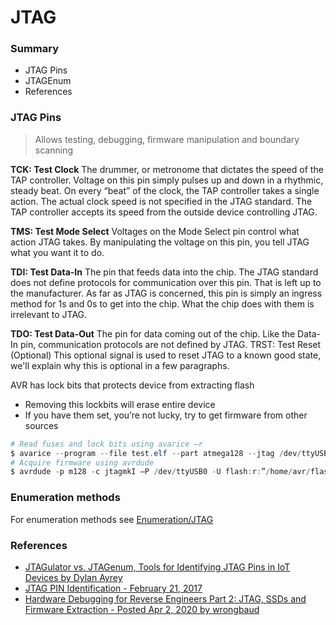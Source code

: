 # JTAG

### Summary

* JTAG Pins
* JTAGEnum
* References

### JTAG Pins

> Allows testing, debugging, firmware manipulation and boundary scanning

**TCK: Test Clock** The drummer, or metronome that dictates the speed of the TAP controller. Voltage on this pin simply pulses up and down in a rhythmic, steady beat. On every “beat” of the clock, the TAP controller takes a single action. The actual clock speed is not specified in the JTAG standard. The TAP controller accepts its speed from the outside device controlling JTAG.

**TMS: Test Mode Select** Voltages on the Mode Select pin control what action JTAG takes. By manipulating the voltage on this pin, you tell JTAG what you want it to do.

**TDI: Test Data-In** The pin that feeds data into the chip. The JTAG standard does not define protocols for communication over this pin. That is left up to the manufacturer. As far as JTAG is concerned, this pin is simply an ingress method for 1s and 0s to get into the chip. What the chip does with them is irrelevant to JTAG.

**TDO: Test Data-Out** The pin for data coming out of the chip. Like the Data-In pin, communication protocols are not defined by JTAG. TRST: Test Reset (Optional) This optional signal is used to reset JTAG to a known good state, we'll explain why this is optional in a few paragraphs.

AVR has lock bits that protects device from extracting flash

* Removing this lockbits will erase entire device
* If you have them set, you’re not lucky, try to get firmware from other sources

```powershell
# Read fuses and lock bits using avarice –r
$ avarice --program --file test.elf --part atmega128 --jtag /dev/ttyUSB0 :4444
# Acquire firmware using avrdude
$ avrdude -p m128 -c jtagmkI –P /dev/ttyUSB0 -U flash:r:”/home/avr/flash.bin":r
```

### Enumeration methods

For enumeration methods see [Enumeration/JTAG](/enumeration/jtag/)

### References

* [JTAGulator vs. JTAGenum, Tools for Identifying JTAG Pins in IoT Devices by Dylan Ayrey](https://www.praetorian.com/blog/jtagulator-vs-jtagenum-tools-for-identifying-jtag-pins-in-iot-devices?edition=2019)
* [JTAG PIN Identification - February 21, 2017](https://just2secure.blogspot.com/2017/02/jtag-pin-identification.html)
* [Hardware Debugging for Reverse Engineers Part 2: JTAG, SSDs and Firmware Extraction - Posted Apr 2, 2020 by wrongbaud](https://wrongbaud.github.io/posts/jtag-hdd/)
